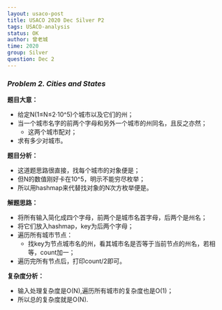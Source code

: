 ```yaml
---
layout: usaco-post
title: USACO 2020 Dec Silver P2
tags: USACO-analysis
status: OK
author: 曾老城
time: 2020
group: Silver
question: Dec 2
---
```


### *Problem 2. Cities and States*

**题目大意：**

* 给定N(1≤N≤2·10^5)个城市以及它们的州；
* 当一个城市名字的前两个字母和另外一个城市的州同名，且反之亦然；
  * 这两个城市配对；
* 求有多少对城市。

**题目分析：**

* 这道题思路很直接，找每个城市的对象便是；
* 但N的数值刚好卡在10^5，明示不能穷尽枚举；
* 所以用hashmap来代替找对象的N次方枚举便是。

**解题思路：**

* 将所有输入简化成四个字母，前两个是城市名首字母，后两个是州名；
* 将它们放入hashmap，key为后两个字母；
* 遍历所有城市节点：
  * 找key为节点城市名的州，看其城市名是否等于当前节点的州名，若相等，count加一；
* 遍历完所有节点后，打印count/2即可。

**复杂度分析：**

* 输入处理复杂度是O(N),遍历所有城市的复杂度也是O(1)；
* 所以总的复杂度就是O(N).